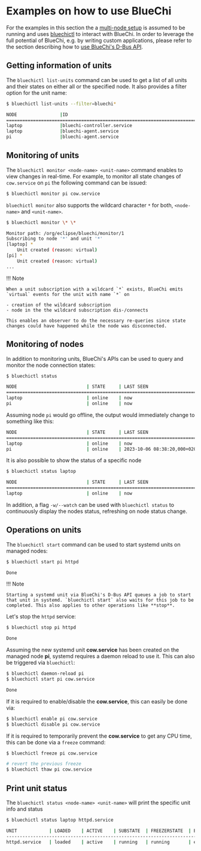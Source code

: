 <!-- markdownlint-disable-file MD010 MD013 MD014 MD024 MD046 -->

# Examples on how to use BlueChi

For the examples in this section the a [multi-node setup](./multi_node.md) is assumed to be running and uses [bluechictl](../man/bluechictl.md) to interact with BlueChi. In order to leverage the full potential of BlueChi, e.g. by writing custom applications, please refer to the section describing how to [use BlueChi's D-Bus API](../api/examples.md).

## Getting information of units

The `bluechictl list-units` command can be used to get a list of all units and their states on either all or the specified node. It also provides a filter option for the unit name:

```bash
$ bluechictl list-units --filter=bluechi*

NODE                |ID                                                         |   ACTIVE|      SUB
====================================================================================================
laptop              |bluechi-controller.service                                 |   active|  running
laptop              |bluechi-agent.service                                      |   active|  running
pi                  |bluechi-agent.service                                      |   active|  running
```

## Monitoring of units

The `bluechictl monitor <node-name> <unit-name>` command enables to view changes in real-time. For example, to monitor all state changes of `cow.service` on `pi` the following command can be issued:

```bash
$ bluechictl monitor pi cow.service
```

`bluechictl monitor` also supports the wildcard character `*` for both, `<node-name>` and `<unit-name>`.

```bash
$ bluechictl monitor \* \*

Monitor path: /org/eclipse/bluechi/monitor/1
Subscribing to node '*' and unit '*'
[laptop] *
	Unit created (reason: virtual)
[pi] *
	Unit created (reason: virtual)
...
```

!!! Note

    When a unit subscription with a wildcard `*` exists, BlueChi emits `virtual` events for the unit with name `*` on

    - creation of the wildcard subscription
    - node in the the wildcard subscription dis-/connects

    This enables an observer to do the necessary re-queries since state changes could have happened while the node was disconnected.

## Monitoring of nodes

In addition to monitoring units, BlueChi's APIs can be used to query and monitor the node connection states:

```bash
$ bluechictl status

NODE                          | STATE     | LAST SEEN
=========================================================================
laptop                        | online    | now
pi                            | online    | now
```

Assuming node `pi` would go offline, the output would immediately change to something like this:

```bash
NODE                          | STATE     | LAST SEEN
=========================================================================
laptop                        | online    | now
pi                            | online    | 2023-10-06 08:38:20,000+0200
```

It is also possible to show the status of a specific node

```bash
$ bluechictl status laptop

NODE                          | STATE     | LAST SEEN
=========================================================================
laptop                        | online    | now
```

In addition, a flag `-w/--watch` can be used with `bluechictl status` to continuously display the nodes status, refreshing on node status change.

## Operations on units

The `bluechictl start` command can be used to start systemd units on managed nodes:

```bash
$ bluechictl start pi httpd

Done
```

!!! Note

    Starting a systemd unit via BlueChi's D-Bus API queues a job to start that unit in systemd. `bluechictl start` also waits for this job to be completed. This also applies to other operations like **stop**.

Let's stop the `httpd` service:

```bash
$ bluechictl stop pi httpd

Done
```

Assuming the new systemd unit **cow.service** has been created on the managed node **pi**, systemd requires a daemon reload to use it. This can also be triggered via `bluechictl`:

```bash
$ bluechictl daemon-reload pi
$ bluechictl start pi cow.service

Done
```

If it is required to enable/disable the **cow.service**, this can easily be done via:

```bash
$ bluechictl enable pi cow.service
$ bluechictl disable pi cow.service
```

If it is required to temporarily prevent the **cow.service** to get any CPU time, this can be done via a `freeze` command:

```bash
$ bluechictl freeze pi cow.service

# revert the previous freeze
$ bluechictl thaw pi cow.service
```

## Print unit status

The `bluechictl status <node-name> <unit-name>` will print the specific unit info and status

```bash
$ bluechictl status laptop httpd.service

UNIT            | LOADED    | ACTIVE    | SUBSTATE  | FREEZERSTATE  | ENABLED   |
---------------------------------------------------------------------------------
httpd.service   | loaded    | active    | running   | running       | enabled   |

```
